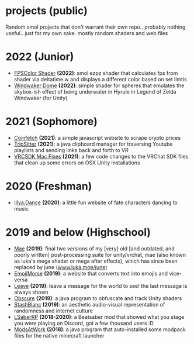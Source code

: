 # projects (public)
Random smol projects that don't warrant their own repo.. probably nothing useful.. just for my own sake. mostly random shaders and web files

# 2022 (Junior)
- [FPSColor Shader](https://github.com/lukasong/projects_public/tree/main/FPSColor_Shader) **(2022)**: smol ezpz shader that calculates fps from shader via deltatime.w and displays a different color based on set limtis
- [Windwaker Dome](https://github.com/lukasong/projects_public/tree/main/windwaker_dome) **(2022)**: simple shader for spheres that emulates the skybox-ish effect of being underwater in Hyrule in Legend of Zelda Windwaker (for Unity)

# 2021 (Sophomore)
- [Coinfetch](https://github.com/lukasong/projects_public/tree/main/coinfetch/coinfetch-main) **(2021)**: a simple javascript website to scrape crypto prices
- [TripSitter](https://github.com/lukasong/projects_public/tree/main/tripsitter/tripsitter-main) **(2021)**: a java clipboard manager for traversing Youtube playlists and sending links back and forth to VR
- [VRCSDK Mac Fixes](https://github.com/lukasong/projects_public/tree/main/vrcsdk-mac-fixes/VRCSDK-MacFixes-main) **(2021)**: a few code changes to the VRChat SDK files that clean up some errors on OSX Unity installations

# 2020 (Freshman)
- [Illya.Dance](https://github.com/lukasong/projects_public/tree/main/illya-dance/illya.dance-main) **(2020)**: a little fun website of fate characters dancing to music

# 2019 and below (Highschool)
- [Mae](https://github.com/lukasong/projects_public/tree/main/mae) **(2019)**: final two versions of my [very] old [and outdated, and poorly written] post-processing suite for unity/vrchat, mae (also known as luka's mega shader or mega after effects), which has since been replaced by june (www.luka.moe/june)
- [EmojiMorse](https://github.com/lukasong/projects_public/tree/main/emoji-morse/emojimorse-master) **(2019)**: a website that converts text into emojis and vice-versa
- [Leave](https://github.com/lukasong/projects_public/tree/main/leave/leave-master) **(2019)**: leave a message for the world to see! the last message is always shown
- [Obscure](https://github.com/lukasong/projects_public/tree/main/obscure/obscure-master) **(2019)**: a java program to obfuscate and track Unity shaders
- [StashBlanc](https://github.com/lukasong/projects_public/tree/main/stashblanc/stashblanc-master) **(2019)**: an aesthetic audio-visual representation of randomness and internet culture
- [LSaberRP](https://github.com/lukasong/projects_public/tree/main/lsaberrp/lsaberrp-master) **(2018-2020)**: a Beatsaber mod that showed what you stage you were playing on Discord, got a few thousand users :D
- [ModsAtWork](https://github.com/lukasong/projects_public/tree/main/modsatwork/modsatwork-master) **(2018)**: a java program that auto-installed some modpack files for the native minecraft launcher
